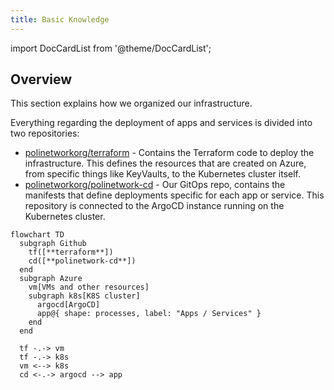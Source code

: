 ```yaml
---
title: Basic Knowledge
---
```

import DocCardList from '@theme/DocCardList';

## Overview

This section explains how we organized our infrastructure.

Everything regarding the deployment of apps and services is divided into two repositories:

- [polinetworkorg/terraform](https://github.com/polinetworkorg/terraform) - Contains the Terraform code to deploy the infrastructure. This defines the resources that are created on Azure, from specific things like KeyVaults, to the Kubernetes cluster itself.
- [polinetworkorg/polinetwork-cd](https://github.com/polinetworkorg/polinetwork-cd) - Our GitOps repo, contains the manifests that define deployments specific for each app or service. This repository is connected to the ArgoCD instance running on the Kubernetes cluster.

```mermaid
flowchart TD
  subgraph Github
    tf([**terraform**])
    cd([**polinetwork-cd**])
  end
  subgraph Azure
    vm[VMs and other resources]
    subgraph k8s[K8S cluster]
      argocd[ArgoCD]
      app@{ shape: processes, label: "Apps / Services" }
    end
  end

  tf -.-> vm
  tf -.-> k8s
  vm <--> k8s
  cd <-.-> argocd --> app
```

<!-- markdownlint-disable-next-line -->
<DocCardList />
